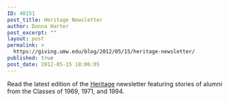 ```yaml
---
ID: 40151
post_title: Heritage Newsletter
author: Donna Harter
post_excerpt: ""
layout: post
permalink: >
  https://giving.umw.edu/blog/2012/05/15/heritage-newsletter/
published: true
post_date: 2012-05-15 18:06:05
---
```

Read the latest edition of the <a href="https://giving.umw.edu/wp-content/uploads/2012/05/Heritage-Spring-2012.pdf" target="_blank">Heritage</a> newsletter featuring stories of alumni from the Classes of 1969, 1971, and 1994.